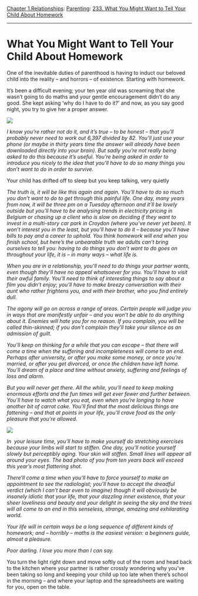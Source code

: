 [Chapter 1.Relationships](https://www.theschooloflife.com/thebookoflife/category/relationships/): [Parenting](https://www.theschooloflife.com/thebookoflife/category/relationships/parenting/): [233. What You Might Want to Tell Your Child About Homework](https://www.theschooloflife.com/thebookoflife/what-you-might-want-to-tell-your-child-about-homework/)

* * *

# What You Might Want to Tell Your Child About Homework

One of the inevitable duties of parenthood is having to induct our beloved child into the reality – and horrors – of existence. Starting with homework.

It’s been a difficult evening; your ten year old was screaming that she wasn’t going to do maths and your gentle encouragement didn’t do any good. She kept asking ‘why do I have to do it?’ and now, as you say good night, you try to give her a proper answer.

![](https://www.theschooloflife.com/thebookoflife/wp-content/uploads/2019/05/45260038414_1f53237980_k-1024x1024.jpg)

_I know you’re rather not do it, and it’s true – to be honest – that you’ll probably never need to work out 6,397 divided by 82. You’ll just use your phone (or maybe in thirty years time the answer will already have been downloaded directly into your brain). But sadly you’re not really being asked to do this because it’s useful. You’re being asked in order to introduce you nicely to the idea that you’ll have to do so many things you don’t want to do in order to survive._

Your child has drifted off to sleep but you keep talking, very quietly

_The truth is, it will be like this again and again. You’ll have to do so much you don’t want to do to get through this painful life. One day, many years from now, it will be three pm on a Tuesday afternoon and it’ll be lovely outside but you’ll have to be analysing trends in electricity pricing in Belgium or chasing up a client who is slow on deciding if they want to invest in a multi-story car park in Croydon (where you’ve never yet been). It won’t interest you in the least, but you’ll have to do it – because you’ll have bills to pay and a career to uphold. You think homework will end when you finish school, but here’s the unbearable truth we adults can’t bring ourselves to tell you: having to do things you don’t want to do goes on throughout your life, it is – in many ways – what life is. &nbsp;_

_When you are in a relationship, you’ll need to do things your partner wants, even though they’ll have no appeal whatsoever for you. You’ll have to visit their awful family. You’ll need to think of interesting things to say about a film you didn’t enjoy; you’ll have to make breezy conversation with their aunt who rather frightens you, and with their brother, who you find entirely dull._

_The agony will go on across a range of areas. Certain people will judge you in ways that are manifestly unfair – and you won’t be able to do anything about it. Enemies will hate you for no reason. If you complain, you will be called thin-skinned; if you don’t complain they’ll take your silence as an admission of guilt._

_You’ll keep on thinking for a while that you can escape – that there will come a time when the suffering and incompleteness will come to an end. Perhaps after university, or after you make some money, or once you’re married, or after you get divorced, or once the children have left home. You’ll dream of a place and time without anxiety, suffering and feelings of loss and alarm._

_But you will never get there. All the while, you’ll need to keep making enormous efforts and the fun times will get ever fewer and further between. You’ll have to watch what you eat, even when you’re longing to have another bit of carrot cake. You’ll find that the most delicious things are fattening – and that at points in your life, you’ll crave food as the only pleasure that you’re allowed._

![](https://www.theschooloflife.com/thebookoflife/wp-content/uploads/2019/05/15428067256_f8bd1e3b6a_k-1024x683.jpg)

_In &nbsp;your leisure time, you’ll have to make yourself do stretching exercises because your limbs will start to stiffen. One day, you’ll notice yourself slowly but perceptibly aging. Your skin will stiffen. Small lines will appear all around your eyes. The bad photo of you from ten years back will exceed this year’s most flattering shot._

_There’ll come a time when you’ll have to force yourself to make an appointment to see the radiologist; you’ll have to accept the dreadful verdict (which I can’t bear even to imagine) though it will obviously be insanely idiotic that your life, that your dazzling inner existence, that your sheer loveliness and beauty and your delight in seeing the sky and the trees will all come to an end in this senseless, strange, amazing and exhilarating world._

_Your life will in certain ways be a long sequence of different kinds of homework; and – horribly – maths is the easiest version: a beginners guide, almost a pleasure._

_Poor darling. I love you more than I can say. &nbsp;_

You turn the light right down and move softly out of the room and head back to the kitchen where your partner is rather crossly wondering why you’ve been taking so long and keeping your child up too late when there’s school in the morning – and where your laptop and the spreadsheets are waiting for you, open on the table.
